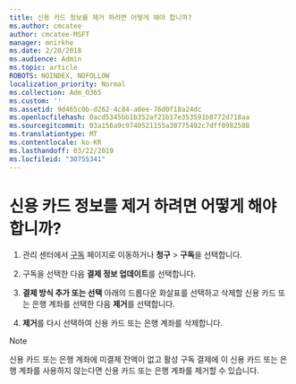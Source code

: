 ```yaml
---
title: 신용 카드 정보를 제거 하려면 어떻게 해야 합니까?
ms.author: cmcatee
author: cmcatee-MSFT
manager: mnirkhe
ms.date: 2/20/2018
ms.audience: Admin
ms.topic: article
ROBOTS: NOINDEX, NOFOLLOW
localization_priority: Normal
ms.collection: Adm_O365
ms.custom: ''
ms.assetid: 9d465c0b-d262-4c84-a0ee-76d0f18a24dc
ms.openlocfilehash: 0acd5345bb1b352af21b17e353591b8772d718aa
ms.sourcegitcommit: 03a156a9c9740521155a30775492c7dff0982588
ms.translationtype: MT
ms.contentlocale: ko-KR
ms.lasthandoff: 03/22/2019
ms.locfileid: "30755341"
---
```

# <a name="how-do-i-remove-my-credit-card-information"></a>신용 카드 정보를 제거 하려면 어떻게 해야 합니까?

1. 관리 센터에서 [구독](https://go.microsoft.com/fwlink/p/?linkid=842054) 페이지로 이동하거나 **청구** \> **구독**을 선택합니다.
    
2. 구독을 선택한 다음 **결제 정보 업데이트**를 선택합니다.
    
3. **결제 방식 추가 또는 선택** 아래의 드롭다운 화살표를 선택하고 삭제할 신용 카드 또는 은행 계좌를 선택한 다음 **제거**를 선택합니다.
    
4. **제거**를 다시 선택하여 신용 카드 또는 은행 계좌를 삭제합니다. 
    
> [!NOTE]
> 신용 카드 또는 은행 계좌에 미결제 잔액이 없고 활성 구독 결제에 이 신용 카드 또는 은행 계좌를 사용하지 않는다면 신용 카드 또는 은행 계좌를 제거할 수 있습니다. 
  

